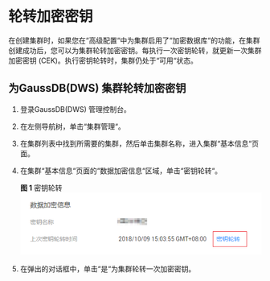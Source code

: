 # 轮转加密密钥<a name="ZH-CN_TOPIC_0000001098816732"></a>

在创建集群时，如果您在“高级配置“中为集群启用了“加密数据库“的功能，在集群创建成功后，您可以为集群轮转加密密钥。每执行一次密钥轮转，就更新一次集群加密密钥 \(CEK\)。执行密钥轮转时，集群仍处于“可用“状态。

## 为GaussDB\(DWS\) 集群轮转加密密钥<a name="section61191957152812"></a>

1.  登录GaussDB\(DWS\) 管理控制台。
2.  在左侧导航树，单击“集群管理“。
3.  在集群列表中找到所需要的集群，然后单击集群名称，进入集群“基本信息“页面。
4.  在集群“基本信息“页面的“数据加密信息“区域，单击“密钥轮转“。

    **图 1**  密钥轮转<a name="fig578110718357"></a>  
    ![](figures/密钥轮转.png "密钥轮转")

5.  在弹出的对话框中，单击“是“为集群轮转一次加密密钥。

